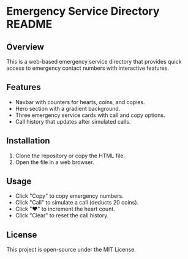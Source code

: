 # Emergency Service Directory README

## Overview
This is a web-based emergency service directory that provides quick access to emergency contact numbers with interactive features.

## Features
- Navbar with counters for hearts, coins, and copies.
- Hero section with a gradient background.
- Three emergency service cards with call and copy options.
- Call history that updates after simulated calls.

## Installation
1. Clone the repository or copy the HTML file.
2. Open the file in a web browser.

## Usage
- Click "Copy" to copy emergency numbers.
- Click "Call" to simulate a call (deducts 20 coins).
- Click "❤️" to increment the heart count.
- Click "Clear" to reset the call history.

## License
This project is open-source under the MIT License.

